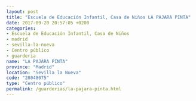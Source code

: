 ```yaml
---
layout: post
title: "Escuela de Educación Infantil, Casa de Niños LA PAJARA PINTA"
date: 2017-09-20 20:57:05 +0200
categories:
- Escuela de Educación Infantil, Casa de Niños
- madrid
- sevilla-la-nueva
- Centro público
- guarderia
name: "LA PAJARA PINTA"
province: "Madrid"
location: "Sevilla la Nueva"
code: "28048075"
type: "Centro público"
permalink: /guarderias/la-pajara-pinta.html
---
```

